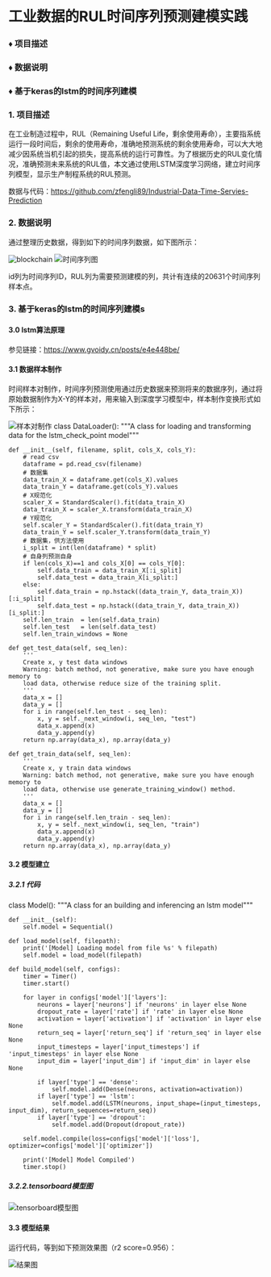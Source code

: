 # 工业数据的RUL时间序列预测建模实践

### &diams; 项目描述
### &diams; 数据说明
### &diams; 基于keras的lstm的时间序列建模


### 1. 项目描述


在工业制造过程中，RUL（Remaining Useful Life，剩余使用寿命），主要指系统运行一段时间后，剩余的使用寿命，准确地预测系统的剩余使用寿命，可以大大地减少因系统当机引起的损失，提高系统的运行可靠性。为了根据历史的RUL变化情况，准确预测未来系统的RUL值，本文通过使用LSTM深度学习网络，建立时间序列模型，显示生产制程系统的RUL预测。

数据与代码：https://github.com/zfengli89/Industrial-Data-Time-Servies-Prediction

### 2. 数据说明

通过整理历史数据，得到如下的时间序列数据，如下图所示：

![blockchain](https://github.com/zfengli89/Industrial-Data-Time-Servies-Prediction/blob/master/docs/picture/%E5%8E%9F%E5%A7%8B%E6%95%B0%E6%8D%AE%E5%BA%8F%E5%88%97.png)
![时间序列图](https://github.com/zfengli89/Industrial-Data-Time-Servies-Prediction/blob/master/docs/picture/%E5%8E%9F%E5%A7%8B%E5%BA%8F%E5%88%97.png)

id列为时间序列ID，RUL列为需要预测建模的列，共计有连续的20631个时间序列样本点。

### 3. 基于keras的lstm的时间序列建模s

#### 3.0  lstm算法原理

参见链接：https://www.gvoidy.cn/posts/e4e448be/

#### 3.1 数据样本制作
时间样本对制作，时间序列预测使用通过历史数据来预测将来的数据序列，通过将原始数据制作为X-Y的样本对，用来输入到深度学习模型中，样本制作变换形式如下所示：

![样本对制作](https://github.com/zfengli89/Industrial-Data-Time-Servies-Prediction/blob/master/docs/picture/%E6%95%B0%E6%8D%AE%E9%9B%86%E5%88%B6%E4%BD%9C%E5%9B%BE.png)
class DataLoader():
    """A class for loading and transforming data for the lstm_check_point model"""

    def __init__(self, filename, split, cols_X, cols_Y):
        # read csv
        dataframe = pd.read_csv(filename)
        # 数据集
        data_train_X = dataframe.get(cols_X).values
        data_train_Y = dataframe.get(cols_Y).values
        # X规范化
        scaler_X = StandardScaler().fit(data_train_X)
        data_train_X = scaler_X.transform(data_train_X)
        # Y规范化
        self.scaler_Y = StandardScaler().fit(data_train_Y)
        data_train_Y = self.scaler_Y.transform(data_train_Y)
        # 数据集，供方法使用
        i_split = int(len(dataframe) * split)
        # 自身列预测自身
        if len(cols_X)==1 and cols_X[0] == cols_Y[0]:
            self.data_train = data_train_X[:i_split]
            self.data_test = data_train_X[i_split:]
        else:
            self.data_train = np.hstack((data_train_Y, data_train_X))[:i_split]
            self.data_test = np.hstack((data_train_Y, data_train_X))[i_split:]
        self.len_train  = len(self.data_train)
        self.len_test   = len(self.data_test)
        self.len_train_windows = None

    def get_test_data(self, seq_len):
        '''
        Create x, y test data windows
        Warning: batch method, not generative, make sure you have enough memory to
        load data, otherwise reduce size of the training split.
        '''
        data_x = []
        data_y = []
        for i in range(self.len_test - seq_len):
            x, y = self._next_window(i, seq_len, "test")
            data_x.append(x)
            data_y.append(y)
        return np.array(data_x), np.array(data_y)

    def get_train_data(self, seq_len):
        '''
        Create x, y train data windows
        Warning: batch method, not generative, make sure you have enough memory to
        load data, otherwise use generate_training_window() method.
        '''
        data_x = []
        data_y = []
        for i in range(self.len_train - seq_len):
            x, y = self._next_window(i, seq_len, "train")
            data_x.append(x)
            data_y.append(y)
        return np.array(data_x), np.array(data_y)


#### 3.2  模型建立

##### 3.2.1 代码

class Model():
	"""A class for an building and inferencing an lstm model"""

	def __init__(self):
		self.model = Sequential()

	def load_model(self, filepath):
		print('[Model] Loading model from file %s' % filepath)
		self.model = load_model(filepath)

	def build_model(self, configs):
		timer = Timer()
		timer.start()

		for layer in configs['model']['layers']:
			neurons = layer['neurons'] if 'neurons' in layer else None
			dropout_rate = layer['rate'] if 'rate' in layer else None
			activation = layer['activation'] if 'activation' in layer else None
			return_seq = layer['return_seq'] if 'return_seq' in layer else None
			input_timesteps = layer['input_timesteps'] if 'input_timesteps' in layer else None
			input_dim = layer['input_dim'] if 'input_dim' in layer else None

			if layer['type'] == 'dense':
				self.model.add(Dense(neurons, activation=activation))
			if layer['type'] == 'lstm':
				self.model.add(LSTM(neurons, input_shape=(input_timesteps, input_dim), return_sequences=return_seq))
			if layer['type'] == 'dropout':
				self.model.add(Dropout(dropout_rate))

		self.model.compile(loss=configs['model']['loss'], optimizer=configs['model']['optimizer'])

		print('[Model] Model Compiled')
		timer.stop()

##### 3.2.2.tensorboard模型图

![tensorboard模型图](https://github.com/zfengli89/Industrial-Data-Time-Servies-Prediction/blob/master/docs/picture/tensorboard.png)


#### 3.3  模型结果

运行代码，等到如下预测效果图（r2 score=0.956）：

![结果图](https://github.com/zfengli89/Industrial-Data-Time-Servies-Prediction/blob/master/docs/picture/%E7%BB%93%E6%9E%9C%E5%9B%BE.png)




